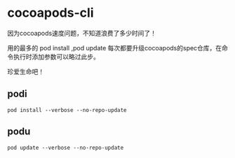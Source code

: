 cocoapods-cli
=============

因为cocoapods速度问题，不知道浪费了多少时间了！

用的最多的 pod install ,pod update 每次都要升级cocoapods的spec仓库，在命令执行时添加参数可以略过此步。

珍爱生命吧！

## podi

	pod install --verbose --no-repo-update

## podu

	pod update --verbose --no-repo-update
	
	